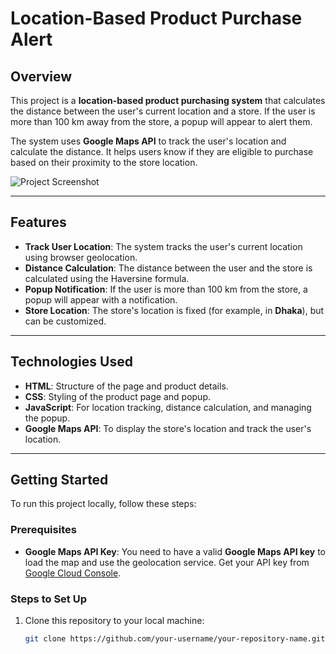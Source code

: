 # Location-Based Product Purchase Alert

## Overview

This project is a **location-based product purchasing system** that calculates the distance between the user's current location and a store. If the user is more than 100 km away from the store, a popup will appear to alert them.

The system uses **Google Maps API** to track the user's location and calculate the distance. It helps users know if they are eligible to purchase based on their proximity to the store location.

![Project Screenshot](https://i.ibb.co/com/g7jkK1n/Screenshot-32.png)

---

## Features

- **Track User Location**: The system tracks the user's current location using browser geolocation.
- **Distance Calculation**: The distance between the user and the store is calculated using the Haversine formula.
- **Popup Notification**: If the user is more than 100 km from the store, a popup will appear with a notification.
- **Store Location**: The store's location is fixed (for example, in **Dhaka**), but can be customized.

---

## Technologies Used

- **HTML**: Structure of the page and product details.
- **CSS**: Styling of the product page and popup.
- **JavaScript**: For location tracking, distance calculation, and managing the popup.
- **Google Maps API**: To display the store's location and track the user's location.

---

## Getting Started

To run this project locally, follow these steps:

### Prerequisites

- **Google Maps API Key**: You need to have a valid **Google Maps API key** to load the map and use the geolocation service. Get your API key from [Google Cloud Console](https://console.cloud.google.com/).

### Steps to Set Up

1. Clone this repository to your local machine:
   ```bash
   git clone https://github.com/your-username/your-repository-name.git
